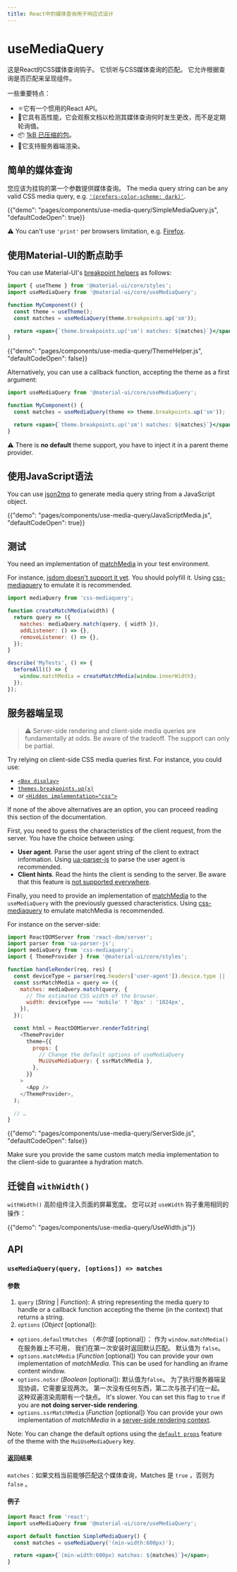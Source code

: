 ```yaml
---
title: React中的媒体查询用于响应式设计
---
```


# useMediaQuery

<p class="description">这是React的CSS媒体查询钩子。 它侦听与CSS媒体查询的匹配。 它允许根据查询是否匹配来呈现组件。</p>

一些重要特点：

- ⚛️它有一个惯用的React API。
- 🚀它具有高性能，它会观察文档以检测其媒体查询何时发生更改，而不是定期轮询值。
- 📦 [1kB 已压缩的包](/size-snapshot)。
- 🤖它支持服务器端渲染。

## 简单的媒体查询

您应该为挂钩的第一个参数提供媒体查询。 The media query string can be any valid CSS media query, e.g. [`'(prefers-color-scheme: dark)'`](/customization/palette/#user-preference).

{{"demo": "pages/components/use-media-query/SimpleMediaQuery.js", "defaultCodeOpen": true}}

⚠️ You can't use `'print'` per browsers limitation, e.g. [Firefox](https://bugzilla.mozilla.org/show_bug.cgi?id=774398).

## 使用Material-UI的断点助手

You can use Material-UI's [breakpoint helpers](/customization/breakpoints/) as follows:

```jsx
import { useTheme } from '@material-ui/core/styles';
import useMediaQuery from '@material-ui/core/useMediaQuery';

function MyComponent() {
  const theme = useTheme();
  const matches = useMediaQuery(theme.breakpoints.up('sm'));

  return <span>{`theme.breakpoints.up('sm') matches: ${matches}`}</span>;
}
```

{{"demo": "pages/components/use-media-query/ThemeHelper.js", "defaultCodeOpen": false}}

Alternatively, you can use a callback function, accepting the theme as a first argument:

```jsx
import useMediaQuery from '@material-ui/core/useMediaQuery';

function MyComponent() {
  const matches = useMediaQuery(theme => theme.breakpoints.up('sm'));

  return <span>{`theme.breakpoints.up('sm') matches: ${matches}`}</span>;
}
```

⚠️ There is **no default** theme support, you have to inject it in a parent theme provider.

## 使用JavaScript语法

You can use [json2mq](https://github.com/akiran/json2mq) to generate media query string from a JavaScript object.

{{"demo": "pages/components/use-media-query/JavaScriptMedia.js", "defaultCodeOpen": true}}

## 测试

You need an implementation of [matchMedia](https://developer.mozilla.org/en-US/docs/Web/API/Window/matchMedia) in your test environment.

For instance, [jsdom doesn't support it yet](https://github.com/jsdom/jsdom/blob/master/test/web-platform-tests/to-upstream/html/browsers/the-window-object/window-properties-dont-upstream.html). You should polyfill it. Using [css-mediaquery](https://github.com/ericf/css-mediaquery) to emulate it is recommended.

```js
import mediaQuery from 'css-mediaquery';

function createMatchMedia(width) {
  return query => ({
    matches: mediaQuery.match(query, { width }),
    addListener: () => {},
    removeListener: () => {},
  });
}

describe('MyTests', () => {
  beforeAll(() => {
    window.matchMedia = createMatchMedia(window.innerWidth);
  });
});
```

## 服务器端呈现

> ⚠️ Server-side rendering and client-side media queries are fundamentally at odds. Be aware of the tradeoff. The support can only be partial.

Try relying on client-side CSS media queries first. For instance, you could use:

- [`<Box display>`](/system/display/#hiding-elements)
- [`themes.breakpoints.up(x)`](/customization/breakpoints/#css-media-queries)
- or [`<Hidden implementation="css">`](/components/hidden/#css)

If none of the above alternatives are an option, you can proceed reading this section of the documentation.

First, you need to guess the characteristics of the client request, from the server. You have the choice between using:

- **User agent**. Parse the user agent string of the client to extract information. Using [ua-parser-js](https://github.com/faisalman/ua-parser-js) to parse the user agent is recommended.
- **Client hints**. Read the hints the client is sending to the server. Be aware that this feature is [not supported everywhere](https://caniuse.com/#search=client%20hint).

Finally, you need to provide an implementation of [matchMedia](https://developer.mozilla.org/en-US/docs/Web/API/Window/matchMedia) to the `useMediaQuery` with the previously guessed characteristics. Using [css-mediaquery](https://github.com/ericf/css-mediaquery) to emulate matchMedia is recommended.

For instance on the server-side:

```js
import ReactDOMServer from 'react-dom/server';
import parser from 'ua-parser-js';
import mediaQuery from 'css-mediaquery';
import { ThemeProvider } from '@material-ui/core/styles';

function handleRender(req, res) {
  const deviceType = parser(req.headers['user-agent']).device.type || 'desktop';
  const ssrMatchMedia = query => ({
    matches: mediaQuery.match(query, {
      // The estimated CSS width of the browser.
      width: deviceType === 'mobile' ? '0px' : '1024px',
    }),
  });

  const html = ReactDOMServer.renderToString(
    <ThemeProvider
      theme={{
        props: {
          // Change the default options of useMediaQuery
          MuiUseMediaQuery: { ssrMatchMedia },
        },
      }}
    >
      <App />
    </ThemeProvider>,
  );

  // …
}
```

{{"demo": "pages/components/use-media-query/ServerSide.js", "defaultCodeOpen": false}}

Make sure you provide the same custom match media implementation to the client-side to guarantee a hydration match.

## 迁徙自 `withWidth()`

`withWidth()` 高阶组件注入页面的屏幕宽度。 您可以对 `useWidth` 钩子重用相同的操作：

{{"demo": "pages/components/use-media-query/UseWidth.js"}}

## API

### `useMediaQuery(query, [options]) => matches`

#### 参数

1. `query` (*String* | *Function*): A string representing the media query to handle or a callback function accepting the theme (in the context) that returns a string.
2. `options` (*Object* [optional]): 
  - `options.defaultMatches` （*布尔值* [optional]）： 作为 `window.matchMedia()` 在服务器上不可用， 我们在第一次安装时返回默认匹配。 默认值为 `false`。
  - `options.matchMedia` (*Function* [optional]) You can provide your own implementation of *matchMedia*. This can be used for handling an iframe content window.
  - `options.noSsr` (*Boolean* [optional]): 默认值为`false`。 为了执行服务器端呈现协调，它需要呈现两次。 第一次没有任何东西，第二次与孩子们在一起。 这种双遍渲染周期有一个缺点。 It's slower. You can set this flag to `true` if you are **not doing server-side rendering**.
  - `options.ssrMatchMedia` (*Function* [optional]) You can provide your own implementation of *matchMedia* in a [server-side rendering context](#server-side-rendering).

Note: You can change the default options using the [`default props`](/customization/globals/#default-props) feature of the theme with the `MuiUseMediaQuery` key.

#### 返回结果

` matches `：如果文档当前能够匹配这个媒体查询，Matches 是 `true` ，否则为 `false` 。

#### 例子

```jsx
import React from 'react';
import useMediaQuery from '@material-ui/core/useMediaQuery';

export default function SimpleMediaQuery() {
  const matches = useMediaQuery('(min-width:600px)');

  return <span>{`(min-width:600px) matches: ${matches}`}</span>;
}
```